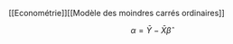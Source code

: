 
[[Econométrie]][[Modèle des moindres carrés ordinaires]]

$$ \alpha = \bar{Y}-\bar{X}\hat{\beta}$$
